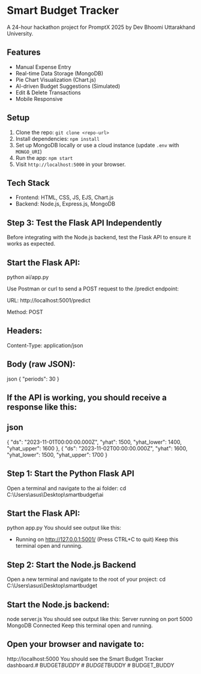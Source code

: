 # Smart Budget Tracker
A 24-hour hackathon project for PromptX 2025 by Dev Bhoomi Uttarakhand University.

## Features
- Manual Expense Entry
- Real-time Data Storage (MongoDB)
- Pie Chart Visualization (Chart.js)
- AI-driven Budget Suggestions (Simulated)
- Edit & Delete Transactions
- Mobile Responsive

## Setup
1. Clone the repo: `git clone <repo-url>`
2. Install dependencies: `npm install`
3. Set up MongoDB locally or use a cloud instance (update `.env` with `MONGO_URI`)
4. Run the app: `npm start`
5. Visit `http://localhost:5000` in your browser.

## Tech Stack
- Frontend: HTML, CSS, JS, EJS, Chart.js
- Backend: Node.js, Express.js, MongoDB

## Step 3: Test the Flask API Independently
Before integrating with the Node.js backend, test the Flask API to ensure it works as expected.

## Start the Flask API:
python ai/app.py

Use Postman or curl to send a POST request to the /predict endpoint:

URL: http://localhost:5001/predict

Method: POST

## Headers: 
Content-Type: application/json

## Body (raw JSON):

json
{
  "periods": 30
}

## If the API is working, you should receive a response like this:

## json


  {
    "ds": "2023-11-01T00:00:00.000Z",
    "yhat": 1500,
    "yhat_lower": 1400,
    "yhat_upper": 1600
  },
  {
    "ds": "2023-11-02T00:00:00.000Z",
    "yhat": 1600,
    "yhat_lower": 1500,
    "yhat_upper": 1700
  }

## Step 1: Start the Python Flask API
Open a terminal and navigate to the ai folder:
cd C:\Users\asus\Desktop\smartbudget\ai

## Start the Flask API:
python app.py
You should see output like this:
* Running on http://127.0.0.1:5001/ (Press CTRL+C to quit)
Keep this terminal open and running.

## Step 2: Start the Node.js Backend
Open a new terminal and navigate to the root of your project:
cd C:\Users\asus\Desktop\smartbudget

## Start the Node.js backend:
node server.js
You should see output like this:
Server running on port 5000
MongoDB Connected
Keep this terminal open and running.

## Open your browser and navigate to:
http://localhost:5000
You should see the Smart Budget Tracker dashboard.#   B U D G E T _ B U D D Y  
 #   B U D G E T _ B U D D Y  
 #   B U D G E T _ B U D D Y  
 
